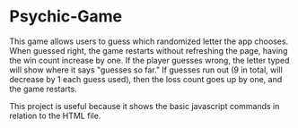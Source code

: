 # Psychic-Game
This game allows users to guess which randomized letter the app chooses. When guessed right, the game restarts without refreshing the page, having the win count increase by one. If the player guesses wrong, the letter typed will show where it says "guesses so far." If guesses run out (9 in total, will decrease by 1 each guess used), then the loss count goes up by one, and the game restarts. 

This project is useful because it shows the basic javascript commands in relation to the HTML file.

